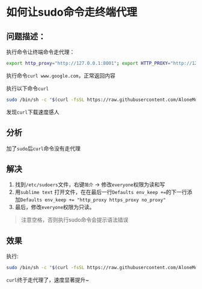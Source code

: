 # 如何让sudo命令走终端代理
## 问题描述：
执行命令让终端命令走代理：
```bash
export http_proxy="http://127.0.0.1:8001"; export HTTP_PROXY="http://127.0.0.1:8001"; export https_proxy="http://127.0.0.1:8001"; export HTTPS_PROXY="http://127.0.0.1:8001"
```
执行命令`curl www.google.com`，正常返回内容

执行以下命令`curl`
```bash
sudo /bin/sh -c "$(curl -fsSL https://raw.githubusercontent.com/AloneMonkey/MonkeyDev/master/bin/md-update)"
```
发现`curl`下载速度感人

## 分析
加了`sudo`后`curl`命令没有走代理

## 解决
1. 找到`/etc/sudoers`文件，右键`简介` -> 修改`everyone`权限为读和写
2. 用`sublime text` 打开文件，在在最后一行`Defaults	env_keep +=`的下一行添加`Defaults	env_keep += "http_proxy https_proxy no_proxy"`
3. 最后，修改`everyone`权限为只读。
> 注意空格，否则执行sudo命令会提示语法错误
## 效果
执行:
```bash
sudo /bin/sh -c "$(curl -fsSL https://raw.githubusercontent.com/AloneMonkey/MonkeyDev/master/bin/md-update)"
```
`curl`终于走代理了，速度显著提升~
